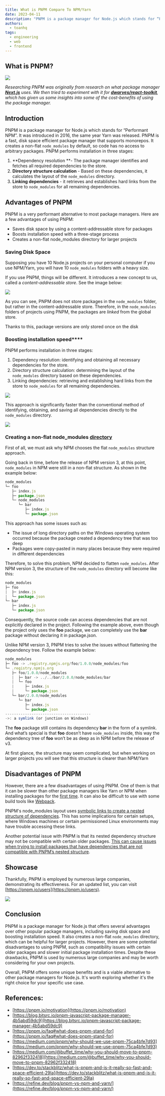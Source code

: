 ```yaml
---
title: What is PNPM Compare To NPM/Yarn
date: 2023-04-11
description: "PNPM is a package manager for Node.js which stands for “Performant NPM”. It was introduced in 2016, the same year Yarn was released. PNPM is a fast, disk space efficient package manager that supports monorepos. It creates a non-flat `node_modules` by default, so code has no access to arbitrary packages."
authors:
  - toanhq
tags:
  - engineering
  - web
  - frontend
---
```


## What is PNPM?

![](assets/what-is-pnpm-compare-to-npmyarn_0f651d536ab6e1811cdf37eb2b15550d_md5.webp)

_Researching PNPM was originally from research on what package manager **[Next.js](https://github.com/vercel/next.js/)** uses. We then tried to experiment with it for **[dwarves/react-toolkit](https://github.com/dwarvesf/react-toolkit/pull/46)**, which has given us some insights into some of the cost-benefits of using the package manager._

## Introduction

PNPM is a package manager for Node.js which stands for “Performant NPM”. It was introduced in 2016, the same year Yarn was released. PNPM is a fast, disk space efficient package manager that supports monorepos. It creates a non-flat `node_modules` by default, so code has no access to arbitrary packages. PNPM performs installation in three stages:

1. **Dependency resolution **- The package manager identifies and fetches all required dependencies to the store.
2. **Directory structure calculation** - Based on these dependencies, it calculates the layout of the `node_modules` directory.
3. **Linking dependencies** - it retrieves and establishes hard links from the store to `node_modules` for all remaining dependencies.

## Advantages of PNPM

PNPM is a very performant alternative to most package managers. Here are a few advantages of using PNPM:

- Saves disk space by using a content-addressable store for packages
- Boosts installation speed with a three-stage process
- Creates a non-flat node_modules directory for larger projects

### Saving Disk Space

Supposing you have 10 Node.js projects on your personal computer if you use NPM/Yarn, you will have 10 `node_modules` folders with a heavy size.

If you use PNPM, things will be different. It introduces a new concept to us, called a _content-addressable store_. See the image below:

![](assets/what-is-pnpm-compare-to-npmyarn_949760adee1b7a897e0b53044b7b0a89_md5.webp)

As you can see, PNPM does not store packages in the `node_modules` folder, but rather in the content-addressable store. Therefore, in the `node_modules` folders of projects using PNPM, the packages are _linked_ from the global store.

Thanks to this, package versions are only stored once on the disk

### **Boosting installation speed\*\***[](https://pnpm.io/motivation#boosting-installation-speed)\*\*

PNPM performs installation in three stages:

1. Dependency resolution: identifying and obtaining all necessary dependencies for the store.
2. Directory structure calculation: determining the layout of the `node_modules` directory based on these dependencies.
3. Linking dependencies: retrieving and establishing hard links from the store to `node_modules` for all remaining dependencies.

![](assets/what-is-pnpm-compare-to-npmyarn_4cde4958507a5ac4d8e7d614175b57de_md5.webp)

This approach is significantly faster than the conventional method of identifying, obtaining, and saving all dependencies directly to the `node_modules` directory.

![](assets/what-is-pnpm-compare-to-npmyarn_acaaed15e34c391a1ff6b81bbbf6163f_md5.webp)

### Creating a non-flat node_modules [directory](https://pnpm.io/motivation#creating-a-non-flat-node_modules-directory)

First of all, we must ask why NPM chooses the flat `node_modules` structure approach.

Going back in time, before the release of NPM version 3, at this point, `node_modules` in NPM were still in a non-flat structure. As shown in the example below:

```javascript
node_modules
└─ foo
   ├─ index.js
   ├─ package.json
   └─ node_modules
      └─ bar
         ├─ index.js
         └─ package.json
```

This approach has some issues such as:

- The issue of long directory paths on the Windows operating system occurred because the package created a dependency tree that was too deep
- Packages were copy-pasted in many places because they were required in different dependencies

Therefore, to solve this problem, NPM decided to flatten `node_modules`. After NPM version 3, the structure of the `node_modules` directory will become like this:

```javascript
node_modules
├─ foo
|  ├─ index.js
|  └─ package.json
└─ bar
   ├─ index.js
   └─ package.json
```

Consequently, the source code can access dependencies that are not explicitly declared in the project. Following the example above, even though the project only uses the **foo** package, we can completely use the **bar** package without declaring it in package.json.

Unlike NPM version 3, PNPM tries to solve the issues without flattening the dependency tree. Follow the example below:

```javascript
node_modules
├─ foo -> .registry.npmjs.org/foo/1.0.0/node_modules/foo
└─ .registry.npmjs.org
   ├─ foo/1.0.0/node_modules
   |  ├─ bar -> ../../bar/2.0.0/node_modules/bar
   |  └─ foo
   |     ├─ index.js
   |     └─ package.json
   └─ bar/2.0.0/node_modules
      └─ bar
         ├─ index.js
         └─ package.json
---------------------------------------
->: a symlink (or junction on Windows)
```

The **foo** package still contains its dependency **bar** in the form of a symlink. And what’s special is that **foo** doesn’t have `node_modules` inside, this way the dependency tree of **foo** won’t be as deep as in NPM before the release of v3.

At first glance, the structure may seem complicated, but when working on larger projects you will see that this structure is clearer than NPM/Yarn

## Disadvantages of PNPM

However, there are a few disadvantages of using PNPM. One of them is that it can be slower than other package managers like Yarn or NPM when installing packages for the [first time](https://medium.com/@buffet_time/why-you-should-move-to-pnpm-82962f332418). It can also be difficult to use with some build tools like [Webpack](https://dev.to/stackblitz/what-is-pnpm-and-is-it-really-so-fast-and-space-efficient-29la).

PNPM's node_modules layout uses [symbolic links to create a nested structure of dependencies](https://pnpm.io/symlinked-node-modules-structure). This has some implications for certain setups, where Windows machines or certain permissioned Linux environments may have trouble accessing these links.

Another potential issue with PNPM is that its nested dependency structure may not be compatible with certain older packages. [This can cause issues when trying to install packages that have dependencies that are not compatible with PNPM’s nested structure](https://pnpm.io/limitations).

## **Showcase**

Thankfully, PNPM is employed by numerous large companies, demonstrating its effectiveness. For an updated list, you can visit [https://pnpm.io/users](https://pnpm.io/users).

![](assets/what-is-pnpm-compare-to-npmyarn_55e4a8514dc89f283ed5e6b77d839d42_md5.webp)

## Conclusion

PNPM is a package manager for Node.js that offers several advantages over other popular package managers, including saving disk space and boosting installation speed. It also creates a non-flat `node_modules` directory, which can be helpful for larger projects. However, there are some potential disadvantages to using PNPM, such as compatibility issues with certain older packages and slower initial package installation times. Despite these drawbacks, PNPM is used by numerous large companies and may be worth considering for your own projects.

Overall, PNPM offers some unique benefits and is a viable alternative to other package managers for Node.js. It's worth exploring whether it's the right choice for your specific use case.

## References:

- [https://pnpm.io/motivation](https://pnpm.io/motivation)
- [https://blog.bitsrc.io/pnpm-javascript-package-manager-4b5abd59dc9](https://blog.bitsrc.io/pnpm-javascript-package-manager-4b5abd59dc9)
- [https://pnpm.io/faq#what-does-pnpm-stand-for](https://pnpm.io/faq#what-does-pnpm-stand-for)
- [https://medium.com/pnpm/why-should-we-use-pnpm-75ca4bfe7d93](https://medium.com/pnpm/why-should-we-use-pnpm-75ca4bfe7d93)
- [https://medium.com/@buffet_time/why-you-should-move-to-pnpm-82962f332418](https://medium.com/@buffet_time/why-you-should-move-to-pnpm-82962f332418)
- [https://dev.to/stackblitz/what-is-pnpm-and-is-it-really-so-fast-and-space-efficient-29la](https://dev.to/stackblitz/what-is-pnpm-and-is-it-really-so-fast-and-space-efficient-29la)
- [https://refine.dev/blog/pnpm-vs-npm-and-yarn/](https://refine.dev/blog/pnpm-vs-npm-and-yarn/)

